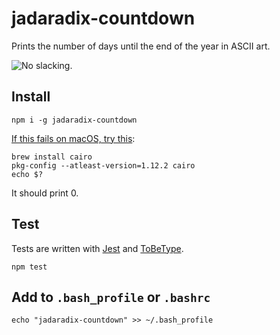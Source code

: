 # jadaradix-countdown

Prints the number of days until the end of the year in ASCII art.

![No slacking.](screenshots/screenshot.png?raw=true)

## Install

```
npm i -g jadaradix-countdown
```

[If this fails on macOS, try this](https://stackoverflow.com/a/27705973):

```
brew install cairo
pkg-config --atleast-version=1.12.2 cairo
echo $?
```

It should print 0.

## Test
Tests are written with [Jest](https://jestjs.io/) and [ToBeType](https://www.npmjs.com/package/jest-tobetype).

```
npm test
```

## Add to `.bash_profile` or `.bashrc`

```
echo "jadaradix-countdown" >> ~/.bash_profile
```
